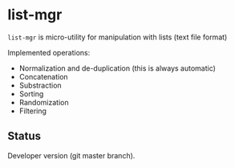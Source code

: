 list-mgr
========

`list-mgr` is micro-utility for manipulation with lists (text file format)

Implemented operations:

*   Normalization and de-duplication (this is always automatic)
*   Concatenation
*   Substraction
*   Sorting
*   Randomization
*   Filtering

Status
------

Developer version (git master branch).
